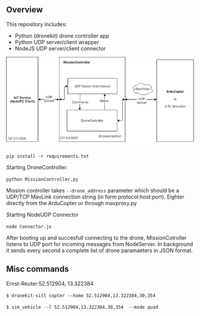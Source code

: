 

## Overview

This repository includes:
- Python (dronekit) drone controller app
- Python UDP server/client wrapper
- NodeJS UDP server/client connector

![Alt text](NavioControllerDiagram.png?raw=true "Diagram")


```
pip install -r requirements.txt
```
Starting DroneController:

``` python MissionController.py  ```

Mission controller takes ```--drone_address``` parameter which should be a UDP/TCP MavLink connection string (in form protocol:host:port). Eighter directly from the ArduCopter or through mavproxy.py

Starting NodeUDP Connector

``` node Connector.js ```

After booting up and succesfull connecting to the drone, MissionCotroller listens to UDP port for incoming messages from NodeServer. In background it sends every second a complete list of drone paramaeters in JSON format. 




## Misc commands
Ernst-Reuter:52.512904, 13.322384

```$ dronekit-sitl copter --home 52.512904,13.322384,30,354  ```

```$ sim_vehicle --l 52.512904,13.322384,30,354  --mode quad```

